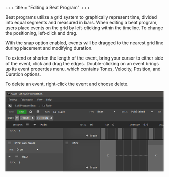 +++
title = "Editing a Beat Program"
+++

Beat programs utilize a grid system to graphically represent time, divided into equal segments and measured in bars. When editing a beat program, users place events on the grid by left-clicking within the timeline. To change the positioning, left-click and drag.

With the snap option enabled, events will be dragged to the nearest grid line during placement and modifying duration.

To extend or shorten the length of the event, bring your cursor to either side of the event, click and drag the edges. Double-clicking on an event brings up its event properties menu, which contains Tones, Velocity, Position, and Duration options.

To delete an event, right-click the event and choose delete.

![Editing a Beat Program](editing-beat-program.png)
